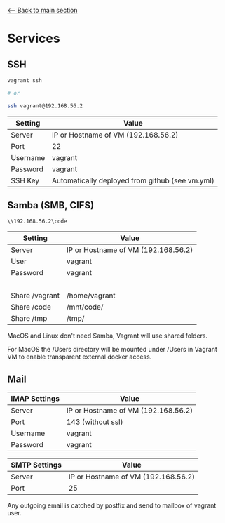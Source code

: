 [<-- Back to main section](README.md)

# Services

## SSH

```bash
vagrant ssh

# or

ssh vagrant@192.168.56.2
```

Setting               | Value
--------------------- | -------------
Server                | IP or Hostname of VM (192.168.56.2)
Port                  | 22
Username              | vagrant
Password              | vagrant
SSH Key               | Automatically deployed from github (see vm.yml)

## Samba (SMB, CIFS)

    \\192.168.56.2\code


Setting               | Value
--------------------- | -------------
Server                | IP or Hostname of VM (192.168.56.2)
User                  | vagrant
Password              | vagrant
<br>                  |
Share /vagrant        | /home/vagrant
Share /code           | /mnt/code/
Share /tmp            | /tmp/


MacOS and Linux don't need Samba, Vagrant will use shared folders.

For MacOS the /Users directory will be mounted under /Users in Vagrant VM to enable
transparent external docker access.

## Mail

IMAP Settings         | Value
--------------------- | -------------
Server                | IP or Hostname of VM (192.168.56.2)
Port                  | 143 (without ssl)
Username              | vagrant
Password              | vagrant

SMTP Settings         | Value
--------------------- | -------------
Server                | IP or Hostname of VM (192.168.56.2)
Port                  | 25

Any outgoing email is catched by postfix and send to mailbox of vagrant user.
